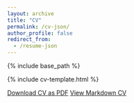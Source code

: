 ```yaml
---
layout: archive
title: "CV"
permalink: /cv-json/
author_profile: false
redirect_from:
  - /resume-json
---
```


{% include base_path %}

<link rel="stylesheet" href="{{ base_path }}/assets/css/cv-style.css">
<link rel="stylesheet" href="https://cdnjs.cloudflare.com/ajax/libs/font-awesome/5.15.4/css/all.min.css">

<style>
  .archive {
    width: 80%;
    margin: 0 auto;
    float: none;
    padding-right: 0;
  }
  
  @media (min-width: 80em) {
    .archive {
      width: 70%;
    }
  }
</style>

{% include cv-template.html %}

<div class="cv-download-links">
  <a href="{{ files/Tanaya_Pawar_Resume_2025_SDE.pdf }}/files/Tanaya_Pawar_Resume_2025_SDE.pdf" class="btn btn--primary">Download CV as PDF</a>
  <a href="{{ files/Tanaya_Pawar_Resume_2025_SDE.pdf }}" class="btn btn--inverse">View Markdown CV</a>
</div>
